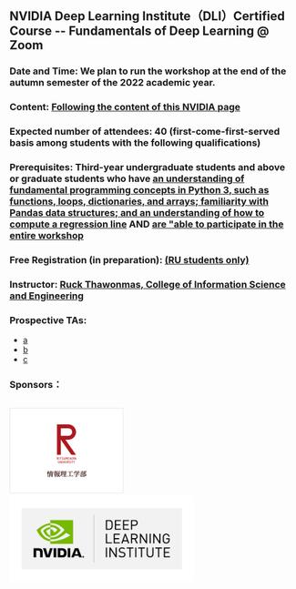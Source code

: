 ## NVIDIA Deep Learning Institute（DLI）Certified Course -- Fundamentals of Deep Learning @ Zoom
### Date and Time: We plan to run the workshop at the end of the autumn semester of the 2022 academic year.
### Content: <a href="https://www.nvidia.com/training/instructor-led-workshops/fundamentals-of-deep-learning/" target="_blank">Following the content of this NVIDIA page</a>
### Expected number of attendees: 40 (first-come-first-served basis among students with the following qualifications)
### Prerequisites: Third-year undergraduate students and above or graduate students who have <ins>an understanding of fundamental programming concepts in Python 3, such as functions, loops, dictionaries, and arrays; familiarity with Pandas data structures; and an understanding of how to compute a regression line</ins> AND <ins>are "able to participate in the entire workshop</ins>
### Free Registration (in preparation): <a href="" target="_blank">(RU students only)</a> 
### Instructor: <a href="http://www.ice.ci.ritsumei.ac.jp/~ruck/" target="_blank">Ruck Thawonmas, College of Information Science and Engineering</a> 
### Prospective TAs:
 * <a href="" target="_blank">a</a>
 * <a href="" target="_blank">b</a>
 * <a href="" target="_blank">c</a>
### Sponsors：
<a href="http://en.ritsumei.ac.jp/ise/"><img alt="Qries" src="../ise.gif" height="150"></a>
<a href="https://www.nvidia.com/en-us/training/"><img alt="Qries" src="../dli.png" height="150"></a>
------------------------------------------------------------------------


